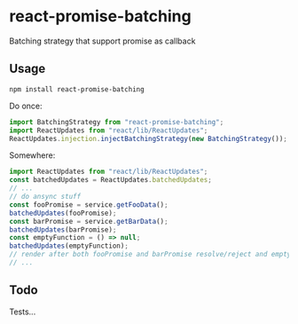 # react-promise-batching
Batching strategy that support promise as callback

## Usage

```
npm install react-promise-batching
```

Do once:
```javascript
import BatchingStrategy from "react-promise-batching";
import ReactUpdates from "react/lib/ReactUpdates";
ReactUpdates.injection.injectBatchingStrategy(new BatchingStrategy());
```

Somewhere:
```javascript
import ReactUpdates from "react/lib/ReactUpdates";
const batchedUpdates = ReactUpdates.batchedUpdates;
// ...
// do ansync stuff
const fooPromise = service.getFooData();
batchedUpdates(fooPromise);
const barPromise = service.getBarData();
batchedUpdates(barPromise);
const emptyFunction = () => null;
batchedUpdates(emptyFunction);
// render after both fooPromise and barPromise resolve/reject and emptyFunction do its job
// ...
```

## Todo
Tests...
